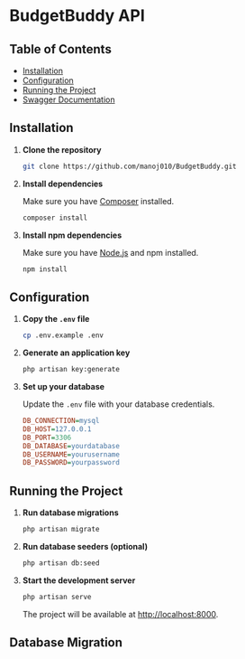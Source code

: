 # BudgetBuddy API

## Table of Contents

- [Installation](#installation)
- [Configuration](#configuration)
- [Running the Project](#running-the-project)
- [Swagger Documentation](#swagger-documentation)

## Installation

1. **Clone the repository**

    ```sh
    git clone https://github.com/manoj010/BudgetBuddy.git
    ```

2. **Install dependencies**

    Make sure you have [Composer](https://getcomposer.org/) installed.

    ```sh
    composer install
    ```

3. **Install npm dependencies**

    Make sure you have [Node.js](https://nodejs.org/) and npm installed.

    ```sh
    npm install
    ```

## Configuration

1. **Copy the `.env` file**

    ```sh
    cp .env.example .env
    ```

2. **Generate an application key**

    ```sh
    php artisan key:generate
    ```

3. **Set up your database**

    Update the `.env` file with your database credentials.

    ```ini
    DB_CONNECTION=mysql
    DB_HOST=127.0.0.1
    DB_PORT=3306
    DB_DATABASE=yourdatabase
    DB_USERNAME=yourusername
    DB_PASSWORD=yourpassword
    ```

## Running the Project

1. **Run database migrations**

    ```sh
    php artisan migrate
    ```

2. **Run database seeders (optional)**

    ```sh
    php artisan db:seed
    ```

3. **Start the development server**

    ```sh
    php artisan serve
    ```

    The project will be available at [http://localhost:8000](http://localhost:8000).

## Database Migration


